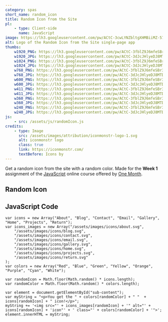 ```yaml
---
category: spas
short_name: random_icon
title: Random Icon from the Site
pl:
    - type: Client-side
      name: JavaScript
image: https://lh3.googleusercontent.com/pw/ACtC-3cwLYNZbltgXHMBiiMZ-573cTdytEuzz6oaGNBBqy_swztqCwlWviOMAJw13Wj44MtG9ekTKr--jtla0Qeg0AQVeEJ-TZYGbyznCl9hCHMIL44HQpXXEETI8fRY_WhMUBCR-rIgJq5EP8aOgEW1LceB=w1200-h630-no?authuser=0
alt: Logo of the Random Icon from the Site single-page app
thumbs:
    w1920_PNG: https://lh3.googleusercontent.com/pw/ACtC-3fblZ9J6mfeSBr3FsTAY0xw--YNPcSEytwAACPzgMW2JtjWvo1dDmu2s-xAEevgw44xJ7TzmIPxx_DyE6sdAwl2GDx2G1tIvdMneC2_3IpacS9H91GsFLrj_u8zwMC9GfQRO_JJGLFd022fYFLTRERa=w355
    w1920_JPG: https://lh3.googleusercontent.com/pw/ACtC-3dJcJHlyeDJ8MTD8szp0nc0k7l4pURous96OfGKNZPfk-9nA1-8KcF9O68690C2AY11GYhnM_YD4EHHRJlNNzuMoxjekicDMq-l42F8VnmGueaQmHxJdy1NTk8FffxE0sVFQyl4W-FSI0CJaZnE2GOM=w355
    w1024_PNG: https://lh3.googleusercontent.com/pw/ACtC-3fblZ9J6mfeSBr3FsTAY0xw--YNPcSEytwAACPzgMW2JtjWvo1dDmu2s-xAEevgw44xJ7TzmIPxx_DyE6sdAwl2GDx2G1tIvdMneC2_3IpacS9H91GsFLrj_u8zwMC9GfQRO_JJGLFd022fYFLTRERa=w284
    w1024_JPG: https://lh3.googleusercontent.com/pw/ACtC-3dJcJHlyeDJ8MTD8szp0nc0k7l4pURous96OfGKNZPfk-9nA1-8KcF9O68690C2AY11GYhnM_YD4EHHRJlNNzuMoxjekicDMq-l42F8VnmGueaQmHxJdy1NTk8FffxE0sVFQyl4W-FSI0CJaZnE2GOM=w284
    w768_PNG: https://lh3.googleusercontent.com/pw/ACtC-3fblZ9J6mfeSBr3FsTAY0xw--YNPcSEytwAACPzgMW2JtjWvo1dDmu2s-xAEevgw44xJ7TzmIPxx_DyE6sdAwl2GDx2G1tIvdMneC2_3IpacS9H91GsFLrj_u8zwMC9GfQRO_JJGLFd022fYFLTRERa=w213
    w768_JPG: https://lh3.googleusercontent.com/pw/ACtC-3dJcJHlyeDJ8MTD8szp0nc0k7l4pURous96OfGKNZPfk-9nA1-8KcF9O68690C2AY11GYhnM_YD4EHHRJlNNzuMoxjekicDMq-l42F8VnmGueaQmHxJdy1NTk8FffxE0sVFQyl4W-FSI0CJaZnE2GOM=w213
    w600_PNG: https://lh3.googleusercontent.com/pw/ACtC-3fblZ9J6mfeSBr3FsTAY0xw--YNPcSEytwAACPzgMW2JtjWvo1dDmu2s-xAEevgw44xJ7TzmIPxx_DyE6sdAwl2GDx2G1tIvdMneC2_3IpacS9H91GsFLrj_u8zwMC9GfQRO_JJGLFd022fYFLTRERa=w166
    w600_JPG: https://lh3.googleusercontent.com/pw/ACtC-3dJcJHlyeDJ8MTD8szp0nc0k7l4pURous96OfGKNZPfk-9nA1-8KcF9O68690C2AY11GYhnM_YD4EHHRJlNNzuMoxjekicDMq-l42F8VnmGueaQmHxJdy1NTk8FffxE0sVFQyl4W-FSI0CJaZnE2GOM=w166
    w411_PNG: https://lh3.googleusercontent.com/pw/ACtC-3fblZ9J6mfeSBr3FsTAY0xw--YNPcSEytwAACPzgMW2JtjWvo1dDmu2s-xAEevgw44xJ7TzmIPxx_DyE6sdAwl2GDx2G1tIvdMneC2_3IpacS9H91GsFLrj_u8zwMC9GfQRO_JJGLFd022fYFLTRERa=w114
    w411_JPG: https://lh3.googleusercontent.com/pw/ACtC-3dJcJHlyeDJ8MTD8szp0nc0k7l4pURous96OfGKNZPfk-9nA1-8KcF9O68690C2AY11GYhnM_YD4EHHRJlNNzuMoxjekicDMq-l42F8VnmGueaQmHxJdy1NTk8FffxE0sVFQyl4W-FSI0CJaZnE2GOM=w114
    w360_PNG: https://lh3.googleusercontent.com/pw/ACtC-3fblZ9J6mfeSBr3FsTAY0xw--YNPcSEytwAACPzgMW2JtjWvo1dDmu2s-xAEevgw44xJ7TzmIPxx_DyE6sdAwl2GDx2G1tIvdMneC2_3IpacS9H91GsFLrj_u8zwMC9GfQRO_JJGLFd022fYFLTRERa=w100
    w360_JPG: https://lh3.googleusercontent.com/pw/ACtC-3dJcJHlyeDJ8MTD8szp0nc0k7l4pURous96OfGKNZPfk-9nA1-8KcF9O68690C2AY11GYhnM_YD4EHHRJlNNzuMoxjekicDMq-l42F8VnmGueaQmHxJdy1NTk8FffxE0sVFQyl4W-FSI0CJaZnE2GOM=w100
    w240_PNG: https://lh3.googleusercontent.com/pw/ACtC-3fblZ9J6mfeSBr3FsTAY0xw--YNPcSEytwAACPzgMW2JtjWvo1dDmu2s-xAEevgw44xJ7TzmIPxx_DyE6sdAwl2GDx2G1tIvdMneC2_3IpacS9H91GsFLrj_u8zwMC9GfQRO_JJGLFd022fYFLTRERa=w66
    w240_JPG: https://lh3.googleusercontent.com/pw/ACtC-3dJcJHlyeDJ8MTD8szp0nc0k7l4pURous96OfGKNZPfk-9nA1-8KcF9O68690C2AY11GYhnM_YD4EHHRJlNNzuMoxjekicDMq-l42F8VnmGueaQmHxJdy1NTk8FffxE0sVFQyl4W-FSI0CJaZnE2GOM=w66
js:
    - src: /assets/js/randomIcon.js
credits:
    - type: Image
      src: /assets/images/attribution/iconmonstr-logo-1.svg
      alt: iconmonstr logo
      class: true
      link: https://iconmonstr.com/
      textBefore: Icons by
---
```


Get a random icon from the site with a random color.
Made for the **Week 1** assignment of the [JavaScript](https://onemonth.com/courses/javascript) online course offered by [One Month](https://onemonth.com/).

<h2 class="my-4">Random Icon</h2>

<div id="sub-content"></div>



<h2 class="my-4">JavaScript Code</h2>

    var icons = new Array("About", "Blog", "Contact", "Email", "Gallery", "Home", "Projects", "Return");
    var icons_images = new Array("/assets/images/icons/about.svg",
        "/assets/images/icons/blog.svg",
        "/assets/images/icons/contact.svg",
        "/assets/images/icons/email.svg",
        "/assets/images/icons/gallery.svg",
        "/assets/images/icons/home.svg",
        "/assets/images/icons/projects.svg",
        "/assets/images/icons/return.svg"
    );
    var colors = new Array("Red", "Blue", "Green", "Yellow", "Orange", "Purple", "Cyan", "White");

    var randomIcon = Math.floor(Math.random() * icons.length);
    var randomColor = Math.floor(Math.random() * colors.length);

    var element = document.getElementById("sub-content");
    var myString = "<p>You get the " + colors[randomColor] + " "  + icons[randomIcon] + " icon!</p>";
    myString += '<img src="' + icons_images[randomIcon] + '" alt="' + icons[randomIcon] + 'icon"' + ' class="' + colors[randomColor] + '">';
    element.innerHTML = myString;
